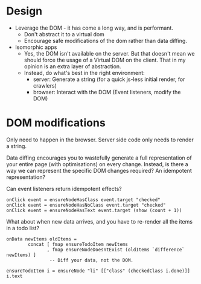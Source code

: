 # Design

- Leverage the DOM - it has come a long way, and is performant.
    - Don't abstract it to a virtual dom
    - Encourage safe modifications of the dom rather than data diffing.
- Isomorphic apps
    - Yes, the DOM isn't available on the server. But that doesn't mean we should force the usage of a Virtual DOM on the client. That in my opinion is an extra layer of abstraction.
    - Instead, do what's best in the right environment:
        - server: Generate a string (for a quick js-less initial render, for crawlers)
        - browser: Interact with the DOM (Event listeners, modify the DOM)


# DOM modifications
Only need to happen in the browser. Server side code only needs to render a string.

Data diffing encourages you to wastefully generate a full representation of your entire page (with optimisations) on every change. Instead, is there a way we can represent the specific DOM changes required? An idempotent representation?

Can event listeners return idempotent effects?

    onClick event = ensureNodeHasClass event.target "checked"
    onClick event = ensureNodeHasNoClass event.target "checked"
    onClick event = ensureNodeHasText event.target (show (count + 1))

What about when new data arrives, and you have to re-render all the items in a todo list?

    onData newItems oldItems = 
            concat [ fmap ensureTodoItem newItems
                   , fmap ensureNodeDoesntExist (oldItems `difference` newItems) ]
                    -- Diff your data, not the DOM.    

    ensureTodoItem i = ensureNode "li" [["class" (checkedClass i.done)]] i.text